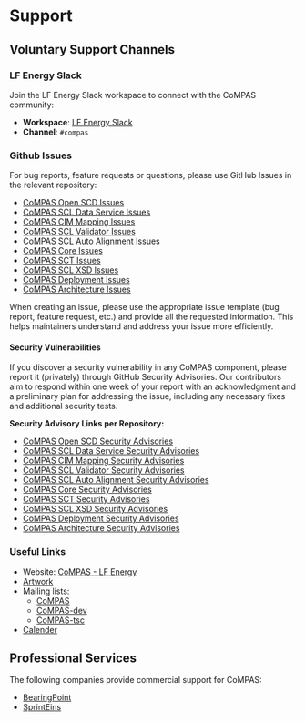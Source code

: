 # Support

## Voluntary Support Channels

### LF Energy Slack

Join the LF Energy Slack workspace to connect with the CoMPAS community:

-   **Workspace**: [LF Energy Slack](https://lfenergy.slack.com/)
-   **Channel**: `#compas`

### Github Issues

For bug reports, feature requests or questions, please use GitHub Issues in the relevant repository:

-   [CoMPAS Open SCD Issues](https://github.com/com-pas/compas-open-scd/issues)
-   [CoMPAS SCL Data Service Issues](https://github.com/com-pas/compas-scl-data-service/issues)
-   [CoMPAS CIM Mapping Issues](https://github.com/com-pas/compas-cim-mapping/issues)
-   [CoMPAS SCL Validator Issues](https://github.com/com-pas/compas-scl-validator/issues)
-   [CoMPAS SCL Auto Alignment Issues](https://github.com/com-pas/compas-scl-auto-alignment/issues)
-   [CoMPAS Core Issues](https://github.com/com-pas/compas-core/issues)
-   [CoMPAS SCT Issues](https://github.com/com-pas/compas-sct/issues)
-   [CoMPAS SCL XSD Issues](https://github.com/com-pas/compas-scl-xsd/issues)
-   [CoMPAS Deployment Issues](https://github.com/com-pas/compas-deployment/issues)
-   [CoMPAS Architecture Issues](https://github.com/com-pas/compas-architecture/issues)

When creating an issue, please use the appropriate issue template (bug report, feature request, etc.) and provide all the requested information. This helps maintainers understand and address your issue more efficiently.

#### Security Vulnerabilities

If you discover a security vulnerability in any CoMPAS component, please report it (privately) through GitHub Security Advisories. Our contributors aim to respond within one week of your report with an acknowledgment and a preliminary plan for addressing the issue, including any necessary fixes and additional security tests.

**Security Advisory Links per Repository:**

-   [CoMPAS Open SCD Security Advisories](https://github.com/com-pas/compas-open-scd/security/advisories)
-   [CoMPAS SCL Data Service Security Advisories](https://github.com/com-pas/compas-scl-data-service/security/advisories)
-   [CoMPAS CIM Mapping Security Advisories](https://github.com/com-pas/compas-cim-mapping/security/advisories)
-   [CoMPAS SCL Validator Security Advisories](https://github.com/com-pas/compas-scl-validator/security/advisories)
-   [CoMPAS SCL Auto Alignment Security Advisories](https://github.com/com-pas/compas-scl-auto-alignment/security/advisories)
-   [CoMPAS Core Security Advisories](https://github.com/com-pas/compas-core/security/advisories)
-   [CoMPAS SCT Security Advisories](https://github.com/com-pas/compas-sct/security/advisories)
-   [CoMPAS SCL XSD Security Advisories](https://github.com/com-pas/compas-scl-xsd/security/advisories)
-   [CoMPAS Deployment Security Advisories](https://github.com/com-pas/compas-deployment/security/advisories)
-   [CoMPAS Architecture Security Advisories](https://github.com/com-pas/compas-architecture/security/advisories)

### Useful Links

-   Website: [CoMPAS - LF Energy](https://www.lfenergy.org/projects/compas/)
-   [Artwork](https://github.com/lf-energy/artwork/tree/main/projects/compas)
-   Mailing lists:
    -   [CoMPAS](https://lists.lfenergy.org/g/CoMPAS)
    -   [CoMPAS-dev](https://lists.lfenergy.org/g/CoMPAS-dev)
    -   [CoMPAS-tsc](https://lists.lfenergy.org/g/CoMPAS-tsc)
-   [Calender](https://zoom-lfx.platform.linuxfoundation.org/meetings/compas)

## Professional Services

The following companies provide commercial support for CoMPAS:

-   [BearingPoint](https://www.bearingpoint.com/)
-   [SprintEins](https://sprinteins.com/)
